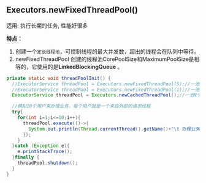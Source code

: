 ## Executors.newFixedThreadPool()

适用: 执行长期的任务, 性能好很多

**特点：**

1. 创建一个`定长线程池`，可控制线程的最大并发数，超出的线程会在队列中等待。
2. newFixedThreadPool 创建的线程池CorePoolSize和MaximumPoolSize是相等的，它使用的是**LinkedBlockingQueue** 。





```java
private static void threadPoolInit() {
  //ExecutorService threadPool = Executors.newFixedThreadPool(5);//一池5个处理线程
  //ExecutorService threadPool = Executors.newFixedThreadPool(1);//一池1个线程
  ExecutorService threadPool = Executors.newCachedThreadPool();//一池N个线程

  //模拟10个用户来办理业务，每个用户就是一个来自外部的请求线程
  try{
    for(int i=1;i<=10;i++){
      threadPool.execute(()->{
        System.out.println(Thread.currentThread().getName()+"\t 办理业务");
      });
    }
  }catch (Exception e){
    e.printStackTrace();
  }finally {
    threadPool.shutdown();
  }
}
```

